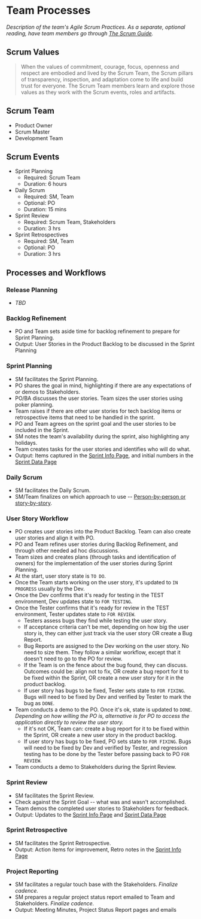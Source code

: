 # Team Processes

*Description of the team's Agile Scrum Practices. As a separate, optional reading, have team members go through [The Scrum Guide](https://www.scrumguides.org/scrum-guide.html).*

## Scrum Values

> When the values of commitment, courage, focus, openness and respect are embodied and lived by the Scrum Team, the Scrum pillars of transparency, inspection, and adaptation come to life and build trust for everyone. The Scrum Team members learn and explore those values as they work with the Scrum events, roles and artifacts.

## Scrum Team

  * Product Owner
  * Scrum Master
  * Development Team

## Scrum Events

  * Sprint Planning
      * Required: Scrum Team
      * Duration: 6 hours
  * Daily Scrum
      * Required: SM, Team
      * Optional: PO
      * Duration: 15 mins
  * Sprint Review
      * Required: Scrum Team, Stakeholders
      * Duration: 3 hrs
  * Sprint Retrospectives
      * Required: SM, Team
      * Optional: PO
      * Duration: 3 hrs

## Processes and Workflows

### Release Planning

  * *TBD*

### Backlog Refinement

  * PO and Team sets aside time for backlog refinement to prepare for Sprint Planning.
  * Output: User Stories in the Product Backlog to be discussed in the Sprint Planning

### Sprint Planning

  * SM facilitates the Sprint Planning.
  * PO shares the goal in mind, highlighting if there are any expectations of or demos to Stakeholders.
  * PO/BA discusses the user stories. Team sizes the user stories using poker planning.
  * Team raises if there are other user stories for tech backlog items or retrospective items that need to be handled in the sprint.
  * PO and Team agrees on the sprint goal and the user stories to be included in the Sprint.
  * SM notes the team's availability during the sprint, also highlighting any holidays.
  * Team creates tasks for the user stories and identifies who will do what.
  * Output: Items captured in the [Sprint Info Page](sprints/sprint-info-template.md), and initial numbers in the [Sprint Data Page](sprint-data.md)

### Daily Scrum

  * SM facilitates the Daily Scrum.
  * SM/Team finalizes on which approach to use -- [Person-by-person or story-by-story](https://www.mountaingoatsoftware.com/blog/should-the-daily-standup-be-person-by-person-or-story-by-story).

### User Story Workflow

  * PO creates user stories into the Product Backlog. Team can also create user stories and align it with PO.
  * PO and Team refines user stories during Backlog Refinement, and through other needed ad hoc discussions.
  * Team sizes and creates plans (through tasks and identification of owners) for the implementation of the user stories during Sprint Planning.
  * At the start, user story state is ```TO DO```.
  * Once the Team starts working on the user story, it's updated to ```IN PROGRESS``` usually by the Dev.
  * Once the Dev confirms that it's ready for testing in the TEST environment, Dev updates state to ```FOR TESTING```.
  * Once the Tester confirms that it's ready for review in the TEST environment, Tester updates state to ```FOR REVIEW```.
      * Testers assess bugs they find while testing the user story.
      * If acceptance criteria can't be met, depending on how big the user story is, they can either just track via the user story OR create a Bug Report.
      * Bug Reports are assigned to the Dev working on the user story. No need to size them. They follow a similar workflow, except that it doesn't need to go to the PO for review.
      * If the Team is on the fence about the bug found, they can discuss. Outcomes could be: align not to fix, OR create a bug report for it to be fixed within the Sprint, OR create a new user story for it in the product backlog.
      * If user story has bugs to be fixed, Tester sets state to ```FOR FIXING```. Bugs will need to be fixed by Dev and verified by Tester to mark the bug as ```DONE```.
  * Team conducts a demo to the PO. Once it's ok, state is updated to ```DONE```. *Depending on how willing the PO is, alternative is for PO to access the application directly to review the user story.*
      * If it's not OK, Team can: create a bug report for it to be fixed within the Sprint, OR create a new user story in the product backlog.
      * If user story has bugs to be fixed, PO sets state to ```FOR FIXING```. Bugs will need to be fixed by Dev and verified by Tester, and regression testing has to be done by the Tester before passing back to PO ```FOR REVIEW```.
  * Team conducts a demo to Stakeholders during the Sprint Review.

### Sprint Review

  * SM facilitates the Sprint Review.
  * Check against the Sprint Goal -- what was and wasn't accomplished.
  * Team demos the completed user stories to Stakeholders for feedback.
  * Output: Updates to the [Sprint Info Page](sprints/sprint-info-template.md) and [Sprint Data Page](sprint-data.md)

### Sprint Retrospective

  * SM facilitates the Sprint Retrospective.
  * Output: Action items for improvement, Retro notes in the [Sprint Info Page](sprints/sprint-info-template.md)

### Project Reporting

  * SM facilitates a regular touch base with the Stakeholders. *Finalize cadence.*
  * SM prepares a regular project status report emailed to Team and Stakeholders. *Finalize cadence.*
  * Output: Meeting Minutes, Project Status Report pages and emails
